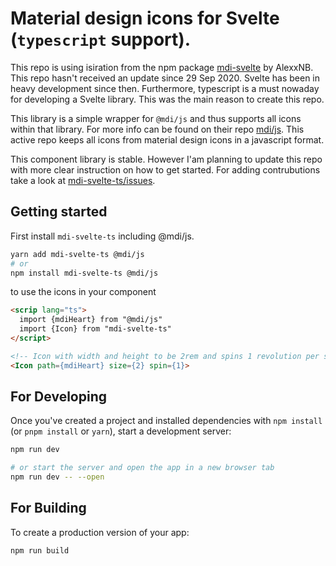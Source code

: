 # Material design icons for Svelte (`typescript` support).

This repo is using isiration from the npm package [mdi-svelte](https://www.npmjs.com/package/mdi-svelte) by AlexxNB. This repo hasn't received an update since 29 Sep 2020. Svelte has been in heavy development since then. Furthermore, typescript is a must nowaday for developing a Svelte library. This was the main reason to create this repo.

This library is a simple wrapper for `@mdi/js` and thus supports all icons within that library. For more info can be found on their repo [mdi/js](https://github.com/Templarian/MaterialDesign-JS). This active repo keeps all icons from material design icons in a javascript format.

This component library is stable. However I'am planning to update this repo with more clear instruction on how to get started. For adding contrubutions take a look at [mdi-svelte-ts/issues](https://github.com/yustarandomname/mdi-svelte-ts/issues).

## Getting started

First install `mdi-svelte-ts` including @mdi/js.

```bash
yarn add mdi-svelte-ts @mdi/js
# or
npm install mdi-svelte-ts @mdi/js
```

to use the icons in your component

```html
<scrip lang="ts">
  import {mdiHeart} from "@mdi/js"
  import {Icon} from "mdi-svelte-ts"
</script>

<!-- Icon with width and height to be 2rem and spins 1 revolution per second -->
<Icon path={mdiHeart} size={2} spin={1}>
```

## For Developing

Once you've created a project and installed dependencies with `npm install` (or `pnpm install` or `yarn`), start a development server:

```bash
npm run dev

# or start the server and open the app in a new browser tab
npm run dev -- --open
```

## For Building

To create a production version of your app:

```bash
npm run build
```
